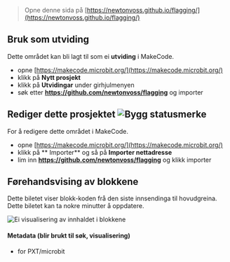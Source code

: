 
> Opne denne sida på [https://newtonvoss.github.io/flagging/](https://newtonvoss.github.io/flagging/)

## Bruk som utviding

Dette området kan bli lagt til som ei **utviding** i MakeCode.

* opne [https://makecode.microbit.org/](https://makecode.microbit.org/)
* klikk på **Nytt prosjekt**
* klikk på **Utvidingar** under girhjulmenyen
* søk etter **https://github.com/newtonvoss/flagging** og importer

## Rediger dette prosjektet ![Bygg statusmerke](https://github.com/newtonvoss/flagging/workflows/MakeCode/badge.svg)

For å redigere dette området i MakeCode.

* opne [https://makecode.microbit.org/](https://makecode.microbit.org/)
* klikk på ** Importer** og så på **Importer nettadresse**
* lim inn **https://github.com/newtonvoss/flagging** og klikk importer

## Førehandsvising av blokkene

Dette biletet viser blokk-koden frå den siste innsendinga til hovudgreina.
Dette biletet kan ta nokre minutter å oppdatere.

![Ei visualisering av innhaldet i blokkene](https://github.com/newtonvoss/flagging/raw/master/.github/makecode/blocks.png)

#### Metadata (blir brukt til søk, visualisering)

* for PXT/microbit
<script src="https://makecode.com/gh-pages-embed.js"></script><script>makeCodeRender("{{ site.makecode.home_url }}", "{{ site.github.owner_name }}/{{ site.github.repository_name }}");</script>
